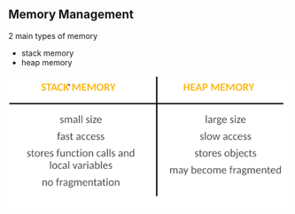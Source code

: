 ## Memory Management
2 main types of memory
- stack memory
- heap memory

![8d398e98cc345f55f48ebfe2cc1df378.png](../../_resources/8d398e98cc345f55f48ebfe2cc1df378.png)

